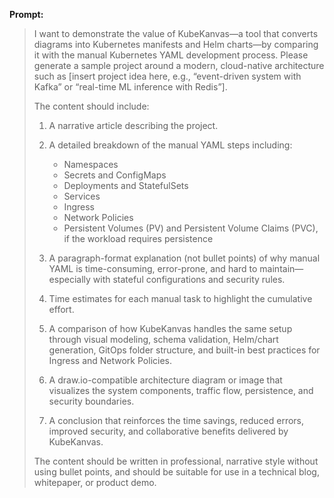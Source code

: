 **Prompt:**

> I want to demonstrate the value of KubeKanvas—a tool that converts diagrams into Kubernetes manifests and Helm charts—by comparing it with the manual Kubernetes YAML development process. Please generate a sample project around a modern, cloud-native architecture such as \[insert project idea here, e.g., “event-driven system with Kafka” or “real-time ML inference with Redis”].
>
> The content should include:
>
> 1. A narrative article describing the project.
> 2. A detailed breakdown of the manual YAML steps including:
>
>    * Namespaces
>    * Secrets and ConfigMaps
>    * Deployments and StatefulSets
>    * Services
>    * Ingress
>    * Network Policies
>    * Persistent Volumes (PV) and Persistent Volume Claims (PVC), if the workload requires persistence
> 3. A paragraph-format explanation (not bullet points) of why manual YAML is time-consuming, error-prone, and hard to maintain—especially with stateful configurations and security rules.
> 4. Time estimates for each manual task to highlight the cumulative effort.
> 5. A comparison of how KubeKanvas handles the same setup through visual modeling, schema validation, Helm/chart generation, GitOps folder structure, and built-in best practices for Ingress and Network Policies.
> 6. A draw\.io-compatible architecture diagram or image that visualizes the system components, traffic flow, persistence, and security boundaries.
> 7. A conclusion that reinforces the time savings, reduced errors, improved security, and collaborative benefits delivered by KubeKanvas.
>
> The content should be written in professional, narrative style without using bullet points, and should be suitable for use in a technical blog, whitepaper, or product demo.
